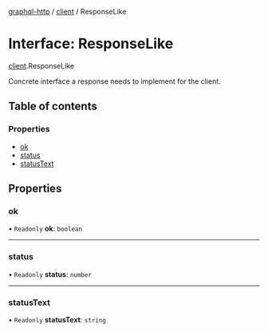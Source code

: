 [graphql-http](../README.md) / [client](../modules/client.md) / ResponseLike

# Interface: ResponseLike

[client](../modules/client.md).ResponseLike

Concrete interface a response needs to implement for the client.

## Table of contents

### Properties

- [ok](client.ResponseLike.md#ok)
- [status](client.ResponseLike.md#status)
- [statusText](client.ResponseLike.md#statustext)

## Properties

### ok

• `Readonly` **ok**: `boolean`

___

### status

• `Readonly` **status**: `number`

___

### statusText

• `Readonly` **statusText**: `string`
